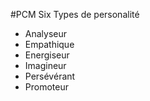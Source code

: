 #PCM
Six Types de personalité
- Analyseur
- Empathique
- Energiseur
- Imagineur
- Persévérant
- Promoteur